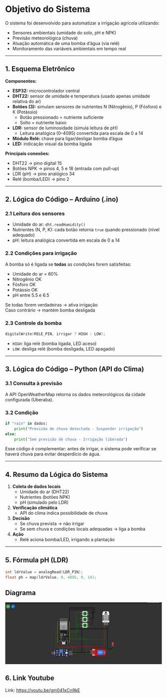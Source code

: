 # Objetivo do Sistema

O sistema foi desenvolvido para automatizar a irrigação agrícola utilizando:

- Sensores ambientais (umidade do solo, pH e NPK)
- Previsão meteorológica (chuva)
- Atuação automática de uma bomba d’água (via relé)
- Monitoramento das variáveis ambientais em tempo real

---

## 1. Esquema Eletrônico

**Componentes:**
- **ESP32:** microcontrolador central
- **DHT22:** sensor de umidade e temperatura (usado apenas umidade relativa do ar)
- **Botões (3):** simulam sensores de nutrientes N (Nitrogênio), P (Fósforo) e K (Potássio)
  - Botão pressionado = nutriente suficiente
  - Solto = nutriente baixo
- **LDR:** sensor de luminosidade (simula leitura de pH)
  - Leitura analógica (0–4095) convertida para escala de 0 a 14
- **Módulo Relé:** chave para ligar/desligar bomba d’água
- **LED:** indicação visual da bomba ligada

**Principais conexões:**
- DHT22 → pino digital 15
- Botões NPK → pinos 4, 5 e 18 (entrada com pull-up)
- LDR (pH) → pino analógico 34
- Relé (bomba/LED) → pino 2

---

## 2. Lógica do Código – Arduino (.ino)

### 2.1 Leitura dos sensores

- Umidade do ar: `dht.readHumidity()`
- Nutrientes (N, P, K): cada botão retorna `true` quando pressionado (nível adequado)
- pH: leitura analógica convertida em escala de 0 a 14

### 2.2 Condições para irrigação

A bomba só é ligada se **todas** as condições forem satisfeitas:
- Umidade do ar < 60%
- Nitrogênio OK
- Fósforo OK
- Potássio OK
- pH entre 5.5 e 6.5

Se todas forem verdadeiras → ativa irrigação  
Caso contrário → mantém bomba desligada

### 2.3 Controle da bomba

```cpp
digitalWrite(RELE_PIN, irrigar ? HIGH : LOW);
```
- `HIGH`: liga relé (bomba ligada, LED aceso)
- `LOW`: desliga relé (bomba desligada, LED apagado)

---

## 3. Lógica do Código – Python (API do Clima)

### 3.1 Consulta à previsão

A API OpenWeatherMap retorna os dados meteorológicos da cidade configurada (Uberaba).

### 3.2 Condição

```py
if "rain" in dados:
    print("Previsão de chuva detectada - Suspender irrigação")
else:
    print("Sem previsão de chuva - Irrigação liberada")
```

Esse código é complementar: antes de irrigar, o sistema pode verificar se haverá chuva para evitar desperdício de água.

---

## 4. Resumo da Lógica do Sistema

1. **Coleta de dados locais**
   - Umidade do ar (DHT22)
   - Nutrientes (botões NPK)
   - pH (simulado pelo LDR)
2. **Verificação climática**
   - API do clima indica possibilidade de chuva
3. **Decisão**
   - Se chuva prevista → não irrigar
   - Se sem chuva e condições locais adequadas → liga a bomba
4. **Ação**
   - Relé aciona bomba/LED, irrigando a plantação

---

## 5. Fórmula pH (LDR)

```cpp
int ldrValue = analogRead(LDR_PIN);
float ph = map(ldrValue, 0, 4095, 0, 14);
```

## Diagrama

![Diagrama do projeto](esp32/image.jpeg)

## 6. Link Youtube
Link: https://youtu.be/gm041xCn9kE

